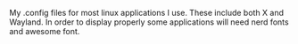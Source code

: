My .config files for most linux applications I use. These include both X and Wayland. In order to display properly some applications will need nerd fonts and awesome font.
